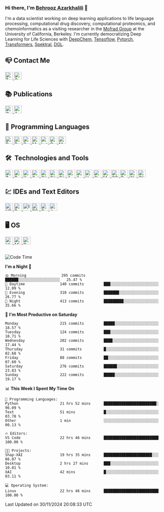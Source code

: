 ### Hi there, I'm [Behrooz Azarkhalili](https://twitter.com/Azarkhalili) 👋

<!--
<img src='Images/Banner.jpeg' alt="banner" height="200" width="500"></img>
-->

I'm a data scientist working on deep learning applications to life language processing, computational drug discovery, computational proteomics, and chemoinformatics as a visiting researcher in the [Mofrad Group](https://llp.berkeley.edu/people/) at the University of California, Berkeley. I'm currently democratizing Deep Learning for Life Sciences with [DeepChem](https://github.com/deepchem/deepchem), [Tensoflow](https://github.com/tensorflow), [Pytorch](https://github.com/pytorch), [Transformers](https://github.com/huggingface/nlp), [Spektral](https://github.com/danielegrattarola/spektral/), [DGL](https://github.com/dmlc/dgl).
<!--- 
- :man_technologist: I’m currently working on democratizing Deep Learning for the Life Sciences with [DeepChem](https://github.com/deepchem/deepchem), [Tensoflow](https://github.com/tensorflow), [Pytorch](https://github.com/pytorch), [Hugginface](https://github.com/huggingface/nlp), [Spektral](https://github.com/danielegrattarola/spektral/), [DGL](https://github.com/dmlc/dgl). I am working on developing sequence and graph-based models for understanding computational proteomics and structural biology.
- 🧠 I'm a `Python`, `R`,  `Scala`, `Linux`, and `Latex` Expert.
- 🌱 I’m currently learning [Huggingface](https://github.com/huggingface/nlp), [Deep Graph Library](https://github.com/dmlc/dgl). 
- :unlock: I'm exploiting `Python`, `Tensorflow`, `Pytorch`, `Scikit-Learn`, `Pandas`, `Transformers`, `Spektral`, and `DGL`.
- :people_holding_hands: I’m looking to collaborate on deep learning for life language processing and computational biology.
- 💬 Ask me about DL, NLP, and Life Language Processing.
- 📫 How to reach me: [Twitter](https://twitter.com/Azarkhalili) | [Email](ermiaazarkhalili@gmail.com)
-->

<!--- 
![](https://komarev.com/ghpvc/?username=your-github-username&color=dc143c&style=plastic)
-->

## :mailbox_closed: Contact Me 
<p align="left"> <a href="https://twitter.com/b_azarkhalili" target="_blank"> <img src="https://img.shields.io/badge/Twitter-282C34?logo=twitter" alt="Twitter logo" title="Twitter" height="25" /> </a> <a href="mailto:ermiaazarkhalili@gmail.com?"> <img src="https://img.shields.io/badge/Gmail-282C34?logo=gmail" alt="Gmail logo" title="Gmail" height="25" /> </a> </p>



## :books: Publications
<p align="left"> <a href="https://scholar.google.com/citations?user=Jid12csAAAAJ&hl=en" target="_blank"> <img src="https://img.shields.io/badge/Google Scholar-282C34?logo=google-scholar&logoColor=4D90FE" alt="Google Scholar logo" title="Google Scholar" height="25" /> </a> <a href="https://arxiv.org/search/stat?searchtype=author&query=Azarkhalili%2C+B" target="_blank"> <img src="https://img.shields.io/badge/Arxiv-282C34?logo=arxiv&logoColor=red" alt="Arxiv logo" title="Arxiv" height="25" /> </a> </p>


## 	:floppy_disk: Programming Languages
<p align="left"> <a href="https://python.org/" target="_blank"> <img src="https://img.shields.io/badge/Python-282C34?logo=Python&logoColor=2BA1B9" alt="Python logo" title="Python" height="25" /> </a> <a href="https://https://www.r-project.org/" target="_blank"> <img src="https://img.shields.io/badge/R-282C34?logo=R&logoColor=6F9BBC" alt="R logo" title="R" height="25" /> </a> <a href="https://scala-lang.org/" target="_blank"> <img src="https://img.shields.io/badge/Scala-282C34?logo=Scala&logoColor=DC322F" alt="Scalalogo" title="Scala" height="25" /> </a> <a href="https://www.mathworks.com/" target="_blank"> <img src="https://img.shields.io/badge/Mathworks-282C34?logo=mathworks&logoColor=F78F10" alt="Matlab logo" title="Matlab" height="25" /> </a> <a href="https://www.latex-project.org/" target="_blank"> <img src="https://img.shields.io/badge/Latex-282C34?logo=latex&logoColor=AFCB1E" alt="Latex logo" title="Latex" height="25" /> </a> <a href="https://www.gnu.org/software/octave" target="_blank"> <img src="https://img.shields.io/badge/Octave-282C34?logo=octave" alt="Octave logo" title="Octave" height="25" /> </a> <a href="https://www.markdownguide.org/cheat-sheet/" target="_blank"> <img src="https://img.shields.io/badge/Markdown-282C34?logo=markdown&logoColor=93C6F4" alt="Markdown logo" title="Markdown" height="25" /> </a> </p>

## 🛠  Technologies and Tools

<p align="left"> <a href="https://tensorflow.org/" target="_blank"> <img src="https://img.shields.io/badge/Tensorflow-282C34?logo=tensorflow" alt="Tensorflow logo" title="Tensorflow" height="25" /> </a> <a href="https://pyotrch.org/" target="_blank"> <img src="https://img.shields.io/badge/Pytorch-282C34?logo=pytorch&style=flat" alt="Pytroch logo" title="Pytorch" height="25" /> </a> <a href="https://keras.io/" target="_blank"> <img src="https://img.shields.io/badge/Keras-282C34?logo=keras&logoColor=D00000" alt="Keras logo" title="Keras" height="25" /> </a> <a href="https://sklearn.org/" target="_blank"> <img src="https://img.shields.io/badge/Scikit Learn-282C34?logo=scikit-learn" alt="ScikitLearn logo" title="Scikit Learn" height="25" /> </a> <a href="https://git-scm.com/" target="_blank"> <img src="https://img.shields.io/badge/Git-282C34?logo=git" alt="Git logo" title="Git" height="25" /> </a>  <a href="https://github.com/" target="_blank"> <img src="https://img.shields.io/badge/GitHub-282C34?logo=github" alt="GitHub logo" title="GitHub" height="25" /> </a> <a href="https://gitlab.com/" target="_blank"> <img src="https://img.shields.io/badge/GitLab-282C34?logo=gitlab" alt="GitLab logo" title="GitLab" height="25" /> </a> <a href="https://spark.apache.org/" target="_blank"> <img src="https://img.shields.io/badge/Apache Spark-282C34?logo=apache-spark" alt="Apache Spark logo" title="Apache Spark" height="25" /> </a>  <a href="https://airflow.apache.org/" target="_blank"> <img src="https://img.shields.io/badge/Apache Airflow-282C34?logo=apache-airflow&logoColor=AFCB1E" alt="Apache Airflow logo" title="Apache Airflow" height="25"/> </a> <a href="https://www.heroku.com/" target="_blank"> <img src="https://img.shields.io/badge/Heroku-282C34?logo=heroku&logoColor=A3AAEB" alt="Heroku logo" title="Heroku" height="25" /> </a> <a href="https://streamlit.io/" target="_blank"> <img src="https://img.shields.io/badge/Streamlit-282C34?logo=streamlit" alt="Streamlit logo" title="Heroku" height="25" /> </a> <a href="https://www.mongodb.com/" target="_blank"> <img src="https://img.shields.io/badge/MongoDB-282C34?logo=mongodb" alt="MongoDB logo" title="MongoDB" height="25" /> </a> <a href="https://www.sqlite.org/" target="_blank"> <img src="https://img.shields.io/badge/SQLite-282C34?logo=sqlite&logoColor=64AEDC" alt="SQLite logo" title="SQLite" height="25"/> </a> <a href="https://www.postgresql.org/" target="_blank"> <img src="https://img.shields.io/badge/PostgreSQL-282C34?logo=postgresql&logoColor=64AEDC" alt="PostgreSQL logo" title="PostgreSQL" height="25"/> </a> <a href="https://www.wakatime.com/" target="_blank"> <img src="https://img.shields.io/badge/WakaTime-282C34?logo=wakatime&logoColor=F75000" alt="WakaTime logo" title="WakaTime" height="25"/> </a> <a href="https://www.clickup.com/" target="_blank"> <img src="https://img.shields.io/badge/ClickUp-282C34?logo=clickup" alt="ClickUp logo" title="ClickUp" height="25"/> </a> </p>

## :chart: IDEs and Text Editors
<p align="left">  </a><a href="https://code.visualstudio.com/" target="_blank"> <img src="https://img.shields.io/badge/Visual Studio Code-282C34?logo=visual-studio-code&logoColor=ffffff" alt="VS Code logo" title="VS Code" height="25" /> </a> <a href="https://https://www.jetbrains.com/pycharm/" target="_blank"> <img src="https://img.shields.io/badge/Pycharm-282C34?logo=pycharm" alt="Pycharm logo" title="Pycharm" height="25" /> </a> <a href="https://www.jetbrains.com/idea/" target="_blank"> <img src="https://img.shields.io/badge/Intellij IDEA-282C34?logo=intellij-idea" alt="Intellij IDEA logo" title="Intellij IDEA" height="25" /> </a> <a href="https://rstudio.com" target="_blank"> <img src="https://img.shields.io/badge/RStudio-282C34?logo=rstudio&logoColor=ffffff" alt="RStudio logo" title="RStudio" height="25" /> </a> </a> <a href="https://colab.google.com" target="_blank"> <img src="https://img.shields.io/badge/Google Colab-282C34?logo=google-colab&logoColor=ffffff" alt="GoogleColab logo" title="Google Colab" height="25" /> </a> <a href="https://jupyter.org/" target="_blank"> <img src="https://img.shields.io/badge/Jupyter-282C34?logo=jupyter&logoColor=ffffff" alt="Jupyter logo" title="Jupyter" height="25" /> </a>  </a></p>


## :desktop_computer: OS
<p align="left">  </a> <a href="https://ubuntu.com/" target="_blank"> <img src="https://img.shields.io/badge/Ubuntu-282C34?logo=ubuntu" alt="Ubuntu logo" title="Ubuntu" height="25" /> </a> <a href="https://linuxmint.com/" target="_blank"> <img src="https://img.shields.io/badge/Linux Mint-282C34?logo=linux-mint" alt="Mint logo" title="Mint" height="25" /> </a> <a href="https://www.debian.org/" target="_blank"> <img src="https://img.shields.io/badge/Debian-282C34?logo=debian&logoColor=D0074E" alt="Debian logo" title="Debian" height="25" /> </a> </p>

##
<!---
![Metrics](https://metrics.lecoq.io/behroozazarkhalili?template=classic&base.community=0&introduction=1&lines=1&introduction.title=true&config.timezone=USA%2FBerkeley)

##
-->

<!---
# 
# [![Behrooz's github stats](https://github-readme-stats.vercel.app/api?username=behroozazarkhalili&show_icons=true&theme=nord)](https://github.com/anuraghazra/github-readme-stats)

# [![willianrod's wakatime stats](https://github-readme-stats.vercel.app/api/wakatime?username=behroozazarkhalili&range=last_7_days&v=2&theme=nord)](https://github.com/anuraghazra/github-readme-stats)

##
-->


<!--START_SECTION:waka-->
![Code Time](http://img.shields.io/badge/Code%20Time-1%2C900%20hrs%2015%20mins-blue)

**I'm a Night 🦉** 

```text
🌞 Morning                295 commits         ██████░░░░░░░░░░░░░░░░░░░   25.47 % 
🌆 Daytime                140 commits         ███░░░░░░░░░░░░░░░░░░░░░░   12.09 % 
🌃 Evening                310 commits         ███████░░░░░░░░░░░░░░░░░░   26.77 % 
🌙 Night                  413 commits         █████████░░░░░░░░░░░░░░░░   35.66 % 
```
📅 **I'm Most Productive on Saturday** 

```text
Monday                   215 commits         █████░░░░░░░░░░░░░░░░░░░░   18.57 % 
Tuesday                  124 commits         ███░░░░░░░░░░░░░░░░░░░░░░   10.71 % 
Wednesday                202 commits         ████░░░░░░░░░░░░░░░░░░░░░   17.44 % 
Thursday                 31 commits          █░░░░░░░░░░░░░░░░░░░░░░░░   02.68 % 
Friday                   88 commits          ██░░░░░░░░░░░░░░░░░░░░░░░   07.60 % 
Saturday                 276 commits         ██████░░░░░░░░░░░░░░░░░░░   23.83 % 
Sunday                   222 commits         █████░░░░░░░░░░░░░░░░░░░░   19.17 % 
```


📊 **This Week I Spent My Time On** 

```text
💬 Programming Languages: 
Python                   21 hrs 52 mins      ████████████████████████░   96.09 % 
Text                     51 mins             █░░░░░░░░░░░░░░░░░░░░░░░░   03.78 % 
Other                    1 min               ░░░░░░░░░░░░░░░░░░░░░░░░░   00.13 % 

🔥 Editors: 
VS Code                  22 hrs 46 mins      █████████████████████████   100.00 % 

🐱‍💻 Projects: 
Shap-XAI                 19 hrs 35 mins      ██████████████████████░░░   86.07 % 
Desktop                  2 hrs 27 mins       ███░░░░░░░░░░░░░░░░░░░░░░   10.81 % 
XAI                      42 mins             █░░░░░░░░░░░░░░░░░░░░░░░░   03.11 % 

💻 Operating System: 
Linux                    22 hrs 46 mins      █████████████████████████   100.00 % 
```


 Last Updated on 30/11/2024 20:08:33 UTC
<!--END_SECTION:waka-->


<!---
[![Top Langs](https://github-readme-stats.vercel.app/api/top-langs/?username=behroozazarkhalili)](https://github.com/anuraghazra/github-readme-stats)
-->

<!---
# [![Readme Card](https://github-readme-stats.vercel.app/api/pin/?username=tensorflow&repo=Tensorflow&show_owner=true&theme=flag-india)](http://github.com/tensorflow/tensorflow)
# [![Readme Card](https://github-readme-stats.vercel.app/api/pin/?username=deepchem&repo=deepchem&show_owner=true&theme=flag-india)](http://github.com/tensorflow/addons)
-->

## 

<!---
<a href="http://github.com/tensorflow/tensorflow">
  <img align="center" src="https://github-readme-stats.vercel.app/api/pin/?username=tensorflow&repo=Tensorflow&show_owner=true&theme=nord" width="400" height="150" /> 
</a>
<a href="https://github.com/danielegrattarola/spektral/">
  <img align="center" src="https://github-readme-stats.vercel.app/api/pin/?username=danielegrattarola&repo=spektral&show_owner=true&theme=nord" width="400" height="150" /> 
</a>

<a href="http://github.com/tensorflow/addons">
  <img align="center" src="https://github-readme-stats.vercel.app/api/pin/?username=tensorflow&repo=Addons&show_owner=true&theme=nord" width="400" height="150" /> 
</a>
<a href="http://github.com/deepchem/deepchem">
  <img align="center" src="https://github-readme-stats.vercel.app/api/pin/?username=deepchem&repo=deepchem&show_owner=true&theme=nord" width="400" height="150" /> 
</a>

-->
